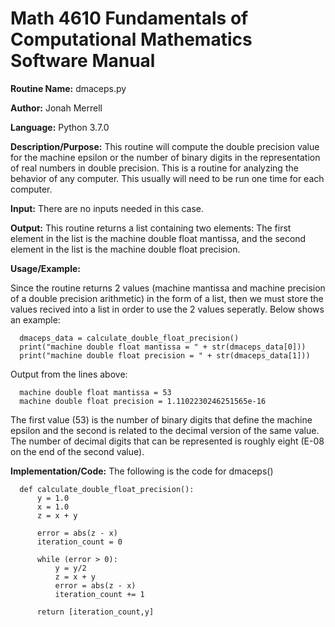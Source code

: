 # Math 4610 Fundamentals of Computational Mathematics Software Manual


**Routine Name:**           dmaceps.py

**Author:** Jonah Merrell

**Language:** Python 3.7.0

**Description/Purpose:** This routine will compute the double precision value for the machine epsilon or the number of binary 
digits in the representation of real numbers in double precision. This is a routine for analyzing the behavior of any computer.
This usually will need to be run one time for each computer.

**Input:** There are no inputs needed in this case. 

**Output:** This routine returns a list containing two elements: The first element in the list is the machine double float
mantissa, and the second element in the list is the machine double float precision.

**Usage/Example:**

Since the routine returns 2 values (machine mantissa and machine precision of a double precision arithmetic) in the form of a list,
then we must store the values recived into a list in order to use the 2 values seperatly. Below shows an example:

      dmaceps_data = calculate_double_float_precision()
      print("machine double float mantissa = " + str(dmaceps_data[0]))
      print("machine double float precision = " + str(dmaceps_data[1]))

Output from the lines above:

      machine double float mantissa = 53
      machine double float precision = 1.1102230246251565e-16

The first value (53) is the number of binary digits that define the machine epsilon and the second is related to the
decimal version of the same value. The number of decimal digits that can be represented is roughly eight (E-08 on the
end of the second value).

**Implementation/Code:** The following is the code for dmaceps()


      def calculate_double_float_precision():
          y = 1.0
          x = 1.0
          z = x + y
      
          error = abs(z - x)
          iteration_count = 0
      
          while (error > 0):
              y = y/2
              z = x + y
              error = abs(z - x)
              iteration_count += 1
      
          return [iteration_count,y]
